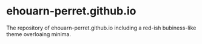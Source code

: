 # ehouarn-perret.github.io

The repository of ehouarn-perret.github.io including a red-ish bubiness-like theme overloaing minima.